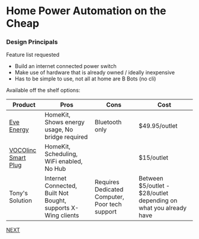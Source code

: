 # Home Power Automation on the Cheap
### Design Principals
Feature list requested
* Build an internet connected power switch
* Make use of hardware that is already owned / ideally inexpensive
* Has to be simple to use, not all at home are B Bots (no cli)

Available off the shelf options:

| Product | Pros | Cons | Cost |
| ------- | ---- | ---- | ---- |
| [Eve Energy](https://www.apple.com/shop/product/HKEH2VC/A/eve-energy?afid=p238%7Cs7c5F8Ep7-dc_mtid_1870765e38482_pcrid_246387003753_pgrid_15434682490_&cid=aos-us-kwgo-pla-btb-catchall--slid---product-HKEH2VC/A) | HomeKit, Shows energy usage,  No bridge required | Bluetooth only | $49.95/outlet |
| [VOCOlinc Smart Plug](https://www.amazon.com/gp/product/B07NJRS8TX?pf_rd_p=ab873d20-a0ca-439b-ac45-cd78f07a84d8&pf_rd_r=J2GVR5RCBHMFH10YXWK0) | HomeKit, Scheduling, WiFi enabled, No Hub | | $15/outlet |
| Tony's Solution | Internet Connected, Built Not Bought, supports X-Wing clients | Requires Dedicated Computer, Poor tech support | Between $5/outlet - $28/outlet depending on what you already have |

[NEXT](/docs/remotes.md)
